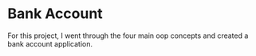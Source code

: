 # Bank Account

For this project, I went through the four main oop concepts and created a bank account application.
